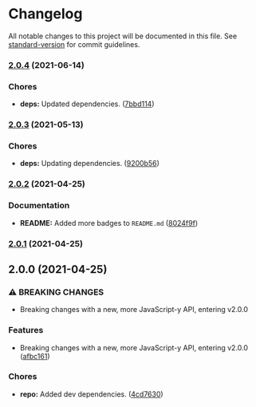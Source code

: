 # Changelog

All notable changes to this project will be documented in this file. See [standard-version](https://github.com/conventional-changelog/standard-version) for commit guidelines.

### [2.0.4](https://github.com/Anadian/application-log-winston-interface/compare/v2.0.3...v2.0.4) (2021-06-14)


### Chores

* **deps:** Updated dependencies. ([7bbd114](https://github.com/Anadian/application-log-winston-interface/commit/7bbd1142cc3091402fa10fa9f9dc53b512e257f8))

### [2.0.3](https://github.com/Anadian/application-log-winston-interface/compare/v2.0.2...v2.0.3) (2021-05-13)


### Chores

* **deps:** Updating dependencies. ([9200b56](https://github.com/Anadian/application-log-winston-interface/commit/9200b56afa79cff73cf11c009dcd4e25dbf2690b))

### [2.0.2](https://github.com/Anadian/application-log-winston-interface/compare/v2.0.1...v2.0.2) (2021-04-25)


### Documentation

* **README:** Added more badges to `README.md` ([8024f9f](https://github.com/Anadian/application-log-winston-interface/commit/8024f9f21145cfa09d09020098cec512539bdaf4))

### [2.0.1](https://github.com/Anadian/application-log-winston-interface/compare/v2.0.0...v2.0.1) (2021-04-25)

## 2.0.0 (2021-04-25)


### ⚠ BREAKING CHANGES

* Breaking changes with a new, more JavaScript-y API, entering v2.0.0

### Features

* Breaking changes with a new, more JavaScript-y API, entering v2.0.0 ([afbc161](https://github.com/Anadian/application-log-winston-interface/commit/afbc161aed586aed3071e1cd705d732a80342a91))


### Chores

* **repo:** Added dev dependencies. ([4cd7630](https://github.com/Anadian/application-log-winston-interface/commit/4cd7630a75781b8fa68b54a3b021b1b2a3500e60))
